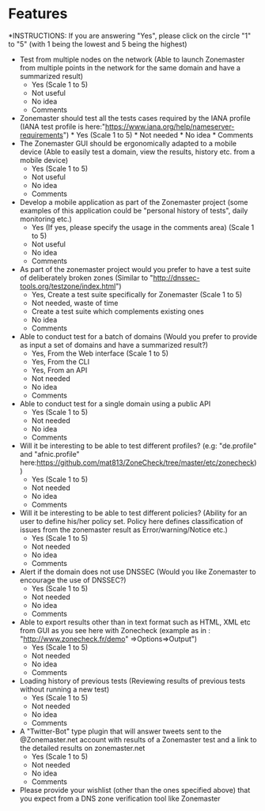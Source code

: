 # Features

*INSTRUCTIONS: If you are answering "Yes", please click on the circle "1" to "5"
(with 1 being the lowest and 5 being the highest) 

  * Test from multiple nodes on the network (Able to launch Zonemaster from
     multiple points in the network for the same domain and have a summarized
     result)
	* Yes (Scale 1 to 5)
	* Not useful 
	* No idea
	* Comments
  * Zonemaster should test all the tests cases required by the IANA profile
    (IANA test profile is here:"https://www.iana.org/help/nameserver-requirements")
        * Yes (Scale 1 to 5)
        * Not needed
        * No idea
        * Comments
  * The Zonemaster GUI should be ergonomically adapted to a mobile device (Able
     to easily test a domain, view the results, history etc. from a mobile
     device) 
       * Yes (Scale 1 to 5)
       * Not useful
       * No idea
       * Comments
  * Develop a mobile application as part of the Zonemaster project (some
    examples of this application could be "personal history of tests", daily
    monitoring etc.)
      * Yes (If yes, please specify the usage in the comments area) (Scale 1 to 5)
      * Not useful
      * No idea
      * Comments
  * As part of the zonemaster project would you prefer to have a test suite of
    deliberately broken zones (Similar to "http://dnssec-tools.org/testzone/index.html")
      * Yes, Create a test suite specifically for Zonemaster (Scale 1 to 5)
      * Not needed, waste of time
      * Create a test suite which complements existing ones
      * No idea
      * Comments
  * Able to conduct test for a batch of domains (Would you prefer to provide as
    input a set of domains and have a summarized result?)
      * Yes, From the Web interface (Scale 1 to 5)
      * Yes, From the CLI
      * Yes, From an API 
      * Not needed
      * No idea
      * Comments
  * Able to conduct test for a single domain using a public API
      * Yes (Scale 1 to 5)
      * Not needed
      * No idea
      * Comments
  * Will it be interesting to be able to test different profiles? (e.g:
    "de.profile" and "afnic.profile" here:https://github.com/mat813/ZoneCheck/tree/master/etc/zonecheck))
     * Yes (Scale 1 to 5)
     * Not needed
     * No idea
     * Comments 
  * Will it be interesting to be able to test different policies? (Ability for an
    user to define his/her policy set. Policy here defines classification of
    issues from the zonemaster result as Error/warning/Notice etc.)
     * Yes (Scale 1 to 5)
     * Not needed
     * No idea
     * Comments 
  * Alert if the domain does not use DNSSEC (Would you like Zonemaster to
    encourage the use of DNSSEC?)
     * Yes (Scale 1 to 5)
     * Not needed
     * No idea
     * Comments
  * Able to export results other than in text format such as HTML, XML etc from GUI
    as you see here with Zonecheck (example as in : "http://www.zonecheck.fr/demo"
    =>Options=>Output")
     * Yes (Scale 1 to 5)
     * Not needed
     * No idea
     * Comments
  * Loading history of previous tests (Reviewing results of previous tests
    without running a new test)
     * Yes (Scale 1 to 5)
     * Not needed
     * No idea
     * Comments
  * A "Twitter-Bot" type plugin that will answer tweets sent to the
     @Zonemaster.net account with results of a Zonemaster test and a link to the
     detailed results on zonemaster.net
     * Yes (Scale 1 to 5)
     * Not needed
     * No idea
     * Comments
  * Please provide your wishlist (other than the ones specified above) that you
    expect from a DNS zone verification tool like Zonemaster
